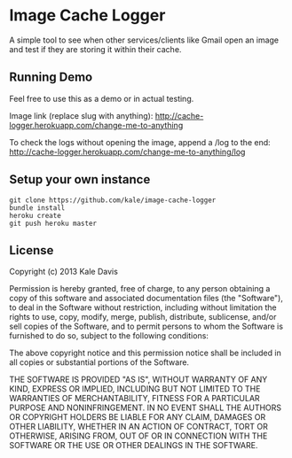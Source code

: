 # Image Cache Logger

A simple tool to see when other services/clients like Gmail open an image and test if they are storing it within their cache.

## Running Demo

Feel free to use this as a demo or in actual testing.

Image link (replace slug with anything):
http://cache-logger.herokuapp.com/change-me-to-anything

To check the logs without opening the image, append a /log to the end:
http://cache-logger.herokuapp.com/change-me-to-anything/log

## Setup your own instance

    git clone https://github.com/kale/image-cache-logger
    bundle install
    heroku create
    git push heroku master

## License

Copyright (c) 2013 Kale Davis

Permission is hereby granted, free of charge, to any person obtaining
a copy of this software and associated documentation files (the
"Software"), to deal in the Software without restriction, including
without limitation the rights to use, copy, modify, merge, publish,
distribute, sublicense, and/or sell copies of the Software, and to
permit persons to whom the Software is furnished to do so, subject to
the following conditions:

The above copyright notice and this permission notice shall be
included in all copies or substantial portions of the Software.

THE SOFTWARE IS PROVIDED "AS IS", WITHOUT WARRANTY OF ANY KIND,
EXPRESS OR IMPLIED, INCLUDING BUT NOT LIMITED TO THE WARRANTIES OF
MERCHANTABILITY, FITNESS FOR A PARTICULAR PURPOSE AND
NONINFRINGEMENT. IN NO EVENT SHALL THE AUTHORS OR COPYRIGHT HOLDERS BE
LIABLE FOR ANY CLAIM, DAMAGES OR OTHER LIABILITY, WHETHER IN AN ACTION
OF CONTRACT, TORT OR OTHERWISE, ARISING FROM, OUT OF OR IN CONNECTION
WITH THE SOFTWARE OR THE USE OR OTHER DEALINGS IN THE SOFTWARE.
